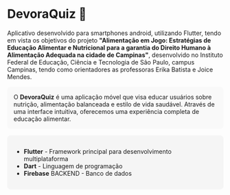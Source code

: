 



# DevoraQuiz 🍏

Aplicativo desenvolvido para smartphones android, utilizando Flutter, tendo em vista os objetivos do projeto **"Alimentação em Jogo: Estratégias de Educação Alimentar e Nutricional para a garantia do Direito Humano à Alimentação Adequada na cidade de Campinas"**, desenvolvido no Instituto Federal de Educação, Ciência e Tecnologia de São Paulo, campus Campinas, tendo como orientadores as professoras Erika Batista e Joice Mendes.

<div style="background-color: #f9f9f9; padding: 15px; border-radius: 8px; margin: 15px 0;"> O <strong>DevoraQuiz</strong> é uma aplicação móvel que visa educar usuários sobre nutrição, alimentação balanceada e estilo de vida saudável. Através de uma interface intuitiva, oferecemos uma experiência completa de educação alimentar. </div>

<div style="background-color: #f5f5f5; padding: 15px; border-radius: 8px; margin: 15px 0;"> <ul> <li><strong>Flutter</strong> - Framework principal para desenvolvimento multiplataforma</li> <li><strong>Dart</strong> - Linguagem de programação</li> <li><strong>Firebase</strong> BACKEND - Banco de dados</li>
